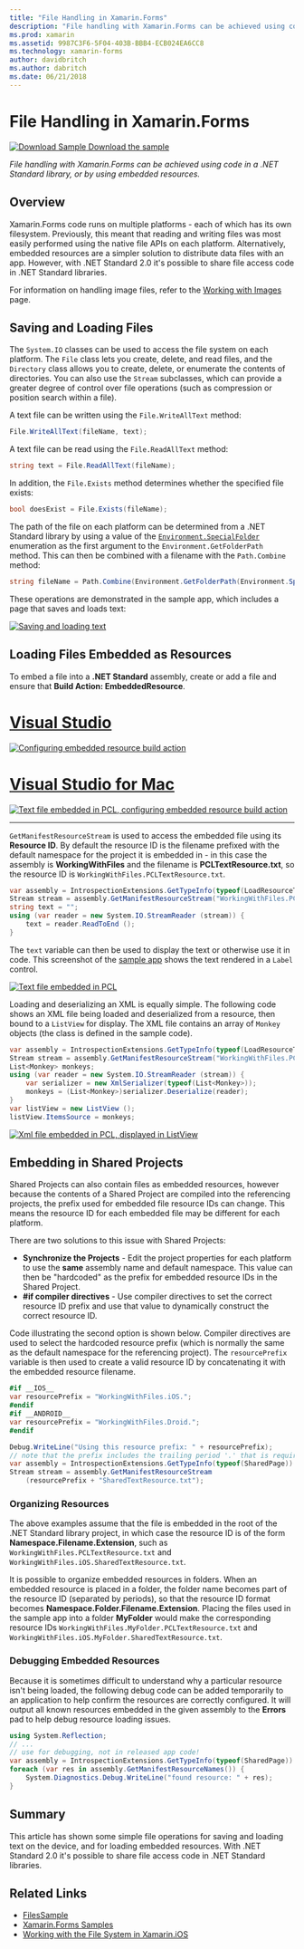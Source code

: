 ```yaml
---
title: "File Handling in Xamarin.Forms"
description: "File handling with Xamarin.Forms can be achieved using code in a .NET Standard library, or by using embedded resources."
ms.prod: xamarin
ms.assetid: 9987C3F6-5F04-403B-BBB4-ECB024EA6CC8
ms.technology: xamarin-forms
author: davidbritch
ms.author: dabritch
ms.date: 06/21/2018
---
```


# File Handling in Xamarin.Forms

[![Download Sample](~/media/shared/download.png) Download the sample](https://docs.microsoft.com/samples/xamarin/xamarin-forms-samples/workingwithfiles)

_File handling with Xamarin.Forms can be achieved using code in a .NET Standard library, or by using embedded resources._

## Overview

Xamarin.Forms code runs on multiple platforms - each of which has its own filesystem. Previously, this meant that reading and writing files was most easily performed using the native file APIs on each platform. Alternatively, embedded resources are a simpler solution to distribute data files with an app. However, with .NET Standard 2.0 it's possible to share file access code in .NET Standard libraries.

For information on handling image files, refer to the [Working with Images](~/xamarin-forms/user-interface/images.md) page.

<a name="Loading_and_Saving_Files" />

## Saving and Loading Files

The `System.IO` classes can be used to access the file system on each platform. The `File` class lets you create, delete, and read files, and the `Directory` class allows you to create, delete, or enumerate the contents of directories. You can also use the `Stream` subclasses, which can provide a greater degree of control over file operations (such as compression or position search within a file).

A text file can be written using the `File.WriteAllText` method:

```csharp
File.WriteAllText(fileName, text);
```

A text file can be read using the `File.ReadAllText` method:

```csharp
string text = File.ReadAllText(fileName);
```

In addition, the `File.Exists` method determines whether the specified file exists:

```csharp
bool doesExist = File.Exists(fileName);
```

The path of the file on each platform can be determined from a .NET Standard library by using a value of the [`Environment.SpecialFolder`](xref:System.Environment.SpecialFolder) enumeration as the first argument to the `Environment.GetFolderPath` method. This can then be combined with a filename with the `Path.Combine` method:

```csharp
string fileName = Path.Combine(Environment.GetFolderPath(Environment.SpecialFolder.LocalApplicationData), "temp.txt");
```

These operations are demonstrated in the sample app, which includes a page that saves and loads text:

[![Saving and loading text](files-images/saveandload-sml.png "Saving and Loading Files in App")](files-images/saveandload.png#lightbox "Saving and Loading Files in App")

<a name="Loading_Files_Embedded_as_Resources" />

## Loading Files Embedded as Resources

To embed a file into a **.NET Standard** assembly, create or add a file and ensure that **Build Action: EmbeddedResource**.

# [Visual Studio](#tab/windows)

[![Configuring embedded resource build action](files-images/vs-embeddedresource-sml.png "Setting EmbeddedResource BuildAction")](files-images/vs-embeddedresource.png#lightbox "Setting EmbeddedResource BuildAction")

# [Visual Studio for Mac](#tab/macos)

[![Text file embedded in PCL, configuring embedded resource build action](files-images/xs-embeddedresource-sml.png "Setting EmbeddedResource BuildAction")](files-images/xs-embeddedresource.png#lightbox "Setting EmbeddedResource BuildAction")

-----

`GetManifestResourceStream` is used to access the embedded file using its **Resource ID**. By default the resource ID is the filename prefixed with the default namespace for the project it is embedded in - in this case the assembly is **WorkingWithFiles** and the filename is **PCLTextResource.txt**, so the resource ID is `WorkingWithFiles.PCLTextResource.txt`.

```csharp
var assembly = IntrospectionExtensions.GetTypeInfo(typeof(LoadResourceText)).Assembly;
Stream stream = assembly.GetManifestResourceStream("WorkingWithFiles.PCLTextResource.txt");
string text = "";
using (var reader = new System.IO.StreamReader (stream)) {
    text = reader.ReadToEnd ();
}
```

The `text` variable can then be used to display the text or otherwise use it in code. This screenshot of the [sample app](https://docs.microsoft.com/samples/xamarin/xamarin-forms-samples/workingwithfiles) shows the text rendered in a `Label` control.

 [![Text file embedded in PCL](files-images/pcltext-sml.png "Embedded Text File in PCL Displayed in App")](files-images/pcltext.png#lightbox "Embedded Text File in PCL Displayed in App")

Loading and deserializing an XML is equally simple. The following code shows an XML file being loaded and deserialized from a resource, then bound to a `ListView` for display. The XML file contains an array of `Monkey` objects (the class is defined in the sample code).

```csharp
var assembly = IntrospectionExtensions.GetTypeInfo(typeof(LoadResourceText)).Assembly;
Stream stream = assembly.GetManifestResourceStream("WorkingWithFiles.PCLXmlResource.xml");
List<Monkey> monkeys;
using (var reader = new System.IO.StreamReader (stream)) {
    var serializer = new XmlSerializer(typeof(List<Monkey>));
    monkeys = (List<Monkey>)serializer.Deserialize(reader);
}
var listView = new ListView ();
listView.ItemsSource = monkeys;
```

 [![Xml file embedded in PCL, displayed in ListView](files-images/pclxml-sml.png "Embedded XML File in PCL Displayed in ListView")](files-images/pclxml.png#lightbox "Embedded XML File in PCL Displayed in ListView")

<a name="Embedding_in_Shared_Projects" />

## Embedding in Shared Projects

Shared Projects can also contain files as embedded resources, however because the contents of a Shared Project are compiled into the referencing projects, the prefix used for embedded file resource IDs can change. This means the resource ID for each embedded file may be different for each platform.

There are two solutions to this issue with Shared Projects:

- **Synchronize the Projects** - Edit the project properties for each platform to use the  **same** assembly name and default namespace. This value can then be "hardcoded" as the prefix for embedded resource IDs in the Shared Project.
- **#if compiler directives** - Use compiler directives to set the correct resource ID prefix and use that value to dynamically construct the correct resource ID.

Code illustrating the second option is shown below. Compiler directives are used to select the hardcoded resource prefix (which is normally the same as the default namespace for the referencing project). The `resourcePrefix` variable is then used to create a valid resource ID by concatenating it with the embedded resource filename.

```csharp
#if __IOS__
var resourcePrefix = "WorkingWithFiles.iOS.";
#endif
#if __ANDROID__
var resourcePrefix = "WorkingWithFiles.Droid.";
#endif

Debug.WriteLine("Using this resource prefix: " + resourcePrefix);
// note that the prefix includes the trailing period '.' that is required
var assembly = IntrospectionExtensions.GetTypeInfo(typeof(SharedPage)).Assembly;
Stream stream = assembly.GetManifestResourceStream
    (resourcePrefix + "SharedTextResource.txt");
```

<a name="Organizing_Resources" />

### Organizing Resources

The above examples assume that the file is embedded in the root of the .NET Standard library project, in which case the resource ID is of the form **Namespace.Filename.Extension**, such as `WorkingWithFiles.PCLTextResource.txt` and `WorkingWithFiles.iOS.SharedTextResource.txt`.

It is possible to organize embedded resources in folders. When an embedded resource is placed in a folder, the folder name becomes part of the resource ID (separated by periods), so that the resource ID format becomes **Namespace.Folder.Filename.Extension**. Placing the files used in the sample app into a folder **MyFolder** would make the corresponding resource IDs `WorkingWithFiles.MyFolder.PCLTextResource.txt` and `WorkingWithFiles.iOS.MyFolder.SharedTextResource.txt`.

<a name="Debugging_Embedded_Resources" />

### Debugging Embedded Resources

Because it is sometimes difficult to understand why a particular resource isn't being loaded, the following debug code can be added temporarily to an application to help confirm the resources are correctly configured. It will output all known resources embedded in the given assembly to the **Errors** pad to help debug resource loading issues.

```csharp
using System.Reflection;
// ...
// use for debugging, not in released app code!
var assembly = IntrospectionExtensions.GetTypeInfo(typeof(SharedPage)).Assembly;
foreach (var res in assembly.GetManifestResourceNames()) {
    System.Diagnostics.Debug.WriteLine("found resource: " + res);
}
```

## Summary

This article has shown some simple file operations for saving and loading text on the device, and for loading embedded resources. With .NET Standard 2.0 it's possible to share file access code in .NET Standard libraries.

## Related Links

- [FilesSample](https://docs.microsoft.com/samples/xamarin/xamarin-forms-samples/workingwithfiles)
- [Xamarin.Forms Samples](https://github.com/xamarin/xamarin-forms-samples)
- [Working with the File System in Xamarin.iOS](~/ios/app-fundamentals/file-system.md)
